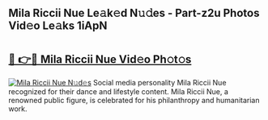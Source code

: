 ## Mila Riccii Nue Le𝚊k𝚎d N𝚞𝚍es - Part-z2u Photos Vid𝚎o Le𝚊ks 1iApN

# <h2><a href="http://fb7cdvi.evod.top/?m=Mila+Riccii+Nue">🔗 👉🔴 Mila Riccii Nue Vid𝚎o Ph𝚘t𝚘s</a></h2>

[![Mila Riccii Nue N𝚞d𝚎s](https://i.imgur.com/8V9OHl7.gif)](http://fb7cdvi.evod.top/?m=Mila+Riccii+Nue)
Social media personality Mila Riccii Nue recognized for their dance and lifestyle content. Mila Riccii Nue, a renowned public figure, is celebrated for his philanthropy and humanitarian work. 
